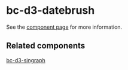bc-d3-datebrush
================

See the [component page](http://bilgecode.github.io/bc-d3-datebrush) for more information.

## Related components

[bc-d3-singraph](http://bilgecode.github.io/bc-d3-singraph)
